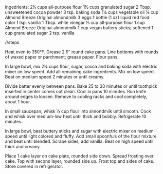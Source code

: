 ingedrients:
2¼ cups all-purpose flour
1½ cups granulated sugar
2 Tbsp. unsweetened cocoa powder
3 tsp. baking soda
1¼ cups vegetable oil
¾ cup Almond Breeze Original almondmilk
3 eggs
1 bottle (1 oz) liquid red food color
1 tsp. vanilla
1 Tbsp. white vinegar
⅓ cup all-purpose flour
1 cup Almond Breeze Original almondmilk
1 cup vegan buttery sticks; softened
1 cup granulated sugar
2 tsp. vanilla

//steps

Heat oven to 350°F. Grease 2 9” round cake pans. Line bottoms with rounds of waxed paper or parchment; grease paper. Flour pans.

In large bowl, mix 2¼ cups flour, sugar, cocoa and baking soda with electric mixer on low speed. Add all remaining cake ingredients. Mix on low speed. Beat on medium speed 2 minutes or until creamy.

Divide batter evenly between pans. Bake 25 to 30 minutes or until toothpick inserted in center comes out clean. Cool in pans 10 minutes. Run knife around edges to loosen. Remove to cooling racks and cool completely, about 1 hour.

In small saucepan, whisk ⅓ cup flour into almondmilk until smooth. Cook and whisk over medium-low heat until thick and bubbly. Refrigerate 10 minutes.

In large bowl, beat buttery sticks and sugar with electric mixer on medium speed until light colored and fluffy. Add small spoonfuls of the flour mixture and beat until blended. Scrape sides; add vanilla. Beat on high speed until thick and creamy.

Place 1 cake layer on cake plate, rounded side down. Spread frosting over cake. Top with second layer, rounded side up. Frost top and sides of cake. Store covered in refrigerator.